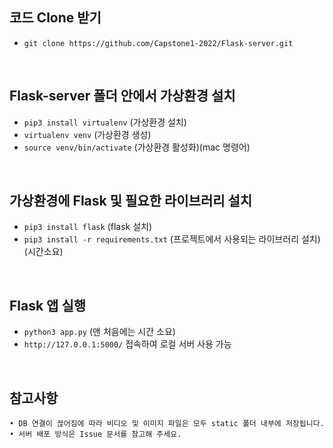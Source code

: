 ## 코드 Clone 받기
- `git clone https://github.com/Capstone1-2022/Flask-server.git`
<br>

## Flask-server 폴더 안에서 가상환경 설치
- `pip3 install virtualenv` (가상환경 설치)
- `virtualenv venv` (가상환경 생성)
- `source venv/bin/activate` (가상환경 활성화)(mac 명령어)
<br>

## 가상환경에 Flask 및 필요한 라이브러리 설치
- `pip3 install flask` (flask 설치)
- `pip3 install -r requirements.txt` (프로젝트에서 사용되는 라이브러리 설치)(시간소요)
<br>

## Flask 앱 실행
- `python3 app.py` (맨 처음에는 시간 소요)
- `http://127.0.0.1:5000/` 접속하여 로컬 서버 사용 가능
<br>

## 참고사항
```
• DB 연결이 끊어짐에 따라 비디오 및 이미지 파일은 모두 static 폴더 내부에 저장됩니다.
• 서버 배포 방식은 Issue 문서를 참고해 주세요.
```

